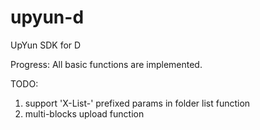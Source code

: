 # upyun-d
UpYun SDK for D

Progress:
   All basic functions are implemented.
   
TODO:
   1. support 'X-List-' prefixed params in folder list function
   2. multi-blocks upload function

